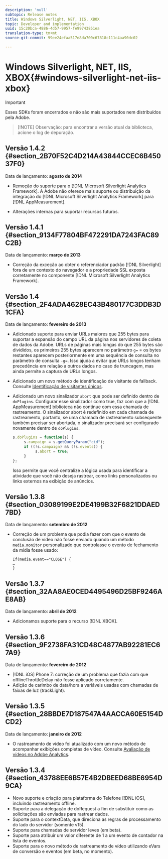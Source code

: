 ```yaml
---
description: 'null'
subtopic: Release notes
title: Windows Silverlight, NET, IIS, XBOX
topic: Developer and implementation
uuid: 15c20bca-4886-4d57-9957-fe99743851ea
translation-type: tm+mt
source-git-commit: 99ee24efaa517e8da700c67818c111c4aa90dc02

---
```



# Windows Silverlight, NET, IIS, XBOX{#windows-silverlight-net-iis-xbox}

>[!IMPORTANT]
>
>Esses SDKs foram encerrados e não são mais suportados nem distribuídos pela Adobe.

> [!NOTE] Observação: para encontrar a versão atual da biblioteca, acione o log de depuração.

## Versão 1.4.2 {#section_2B70F52C4D214A43844CCEC6B45037F0}

Data de lançamento: **agosto de 2014**

* Remoção do suporte para o [!DNL Microsoft Silverlight Analytics Framework]. A Adobe não oferece mais suporte ou distribuição da integração do [!DNL Microsoft Silverlight Analytics Framework] para [!DNL AppMeasurement].

* Alterações internas para suportar recursos futuros.

## Versão 1.4.1 {#section_9134F77804BF472291DA7243FAC89C2B}

Data de lançamento: **março de 2013**

* Correção da exceção ao obter o referenciador padrão [!DNL Silverlight] fora de um contexto do navegador e a propriedade SSL exposta corretamente no componente [!DNL Microsoft Silverlight Analytics Framework].

## Versão 1.4 {#section_2F4ADA4628EC43B480177C3DDB3D1CFA}

Data de lançamento: **fevereiro de 2013**

* Adicionado suporte para enviar URLs maiores que 255 bytes para suportar a expansão do campo URL da página nos servidores de coleta de dados da Adobe. URLs de páginas mais longas do que 255 bytes são divididos, os primeiros 255 bytes aparecem no parâmetro `g=` = os bytes restantes aparecem posteriormente em uma sequência de consulta no parâmetro de consulta `-g=`. Isso ajuda a evitar que URLs longos tenham precedência em relação a outros dados no caso de truncagem, mas ainda permite a captura de URLs longos.

* Adicionado um novo método de identificação de visitante de fallback. Consulte [Identificação de visitantes únicos](https://marketing.adobe.com/resources/help/en_US/sc/implement/c_identifying_unique_visitors.html).
* Adicionado um novo sinalizador `abort` que pode ser definido dentro de `doPlugins`. Configurar esse sinalizador como true, faz com que a [!DNL AppMeasurement] biblioteca não continue com essa chamada de rastreamento. O sinalizador abort é redefinido em cada chamada de rastreamento, portanto, se uma chamada de rastreamento subsequente também precisar ser abortada, o sinalizador precisará ser configurado novamente dentro de `doPlugins`.

   ```js
   s.doPlugins = function(s) { 
        s.campaign = s.getQueryParam("cid"); 
        if ((!s.campaign) && (!s.events)) { 
             s.abort = true; 
        } 
   };
   ```

   Isso permite que você centralize a lógica usada para identificar a atividade que você não deseja rastrear, como links personalizados ou links externos na exibição de anúncios.

## Versão 1.3.8 {#section_03089199E2DE4199B32F6821DDAED7BD}

Data de lançamento: **setembro de 2012**

* Correção de um problema que podia fazer com que o evento de conclusão de vídeo não fosse enviado quando um método `media.monitor` personalizado que controlasse o evento de fechamento da mídia fosse usado:

   ```
   If(media.event=="CLOSE") { 
   … 
   } 
   ```

## Versão 1.3.7 {#section_32AA8AE0CED4495496D25BF9246AE8AB}

Data de lançamento: **abril de 2012**

* Adicionamos suporte para o recurso [!DNL XBOX].

## Versão 1.3.6 {#section_9F2738FA31CD48C4877AB92281EC67A9}

Data de lançamento: **fevereiro de 2012**

* [!DNL iOS] Phone 7: correção de um problema que fazia com que offlineThrottleDelay não fosse aplicado corretamente.
* Adição de carimbo de data/hora a variáveis usadas com chamadas de faixas de luz (trackLight).

## Versão 1.3.5 {#section_28BBDE7D187547A4AACCA60E5154DCD2}

Data de lançamento: **janeiro de 2012**

* O rastreamento de vídeo foi atualizado com um novo método de acompanhar exibições completas de vídeo. Consulte [Avaliação de vídeos no Adobe Analytics](https://marketing.adobe.com/resources/help/en_US/sc/appmeasurement/video/index.html).

## Versão 1.3.4 {#section_43788EE6B57E4B2DBEED68BE6954D9CA}

* Novo suporte e criação para plataforma do Telefone [!DNL iOS], incluindo rastreamento offline.
* Suporte para a delegação de doRequest a fim de substituir como as solicitações são enviadas para rastrear dados.
* Suporte para o contextData, que direciona as regras de processamento do lado do servidor (somente v15).
* Suporte para chamadas de servidor leves (em beta).
* Suporte para atribuir um valor diferente de 1 a um evento de contador na lista de eventos.
* Suporte para o novo método de rastreamento de vídeo utilizando eVars de conversão e eventos (em beta, no momento).

